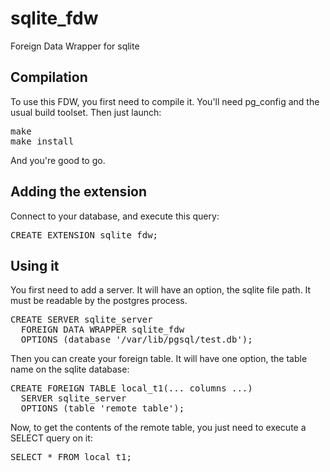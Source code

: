 sqlite_fdw
==========

Foreign Data Wrapper for sqlite

Compilation
-----------

To use this FDW, you first need to compile it. You'll need pg_config and the usual build toolset. Then just launch:

<pre>
make
make install
</pre>

And you're good to go.

Adding the extension
--------------------

Connect to your database, and execute this query:

<pre>
CREATE EXTENSION sqlite_fdw;
</pre>

Using it
--------

You first need to add a server. It will have an option, the sqlite file path. It must be readable by the postgres process.

<pre>
CREATE SERVER sqlite_server
  FOREIGN DATA WRAPPER sqlite_fdw
  OPTIONS (database '/var/lib/pgsql/test.db');
</pre>

Then you can create your foreign table. It will have one option, the table name on the sqlite database:

<pre>
CREATE FOREIGN TABLE local_t1(... columns ...)
  SERVER sqlite_server
  OPTIONS (table 'remote_table');
</pre>

Now, to get the contents of the remote table, you just need to execute a SELECT query on it:

<pre>
SELECT * FROM local_t1;
</pre>

